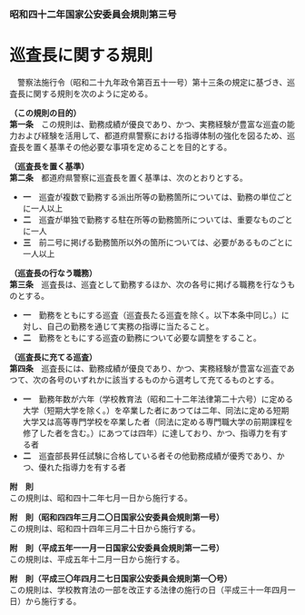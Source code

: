 ### 昭和四十二年国家公安委員会規則第三号  
# 巡査長に関する規則  
　警察法施行令（昭和二十九年政令第百五十一号）第十三条の規定に基づき、巡査長に関する規則を次のように定める。  
  
**（この規則の目的）**  
**第一条**　この規則は、勤務成績が優良であり、かつ、実務経験が豊富な巡査の能力および経験を活用して、都道府県警察における指導体制の強化を図るため、巡査長を置く基準その他必要な事項を定めることを目的とする。  
  
**（巡査長を置く基準）**  
**第二条**　都道府県警察に巡査長を置く基準は、次のとおりとする。  
* **一**　巡査が複数で勤務する派出所等の勤務箇所については、勤務の単位ごとに一人以上  
* **二**　巡査が単独で勤務する駐在所等の勤務箇所については、重要なものごとに一人  
* **三**　前二号に掲げる勤務箇所以外の箇所については、必要があるものごとに一人以上  
  
**（巡査長の行なう職務）**  
**第三条**　巡査長は、巡査として勤務するほか、次の各号に掲げる職務を行なうものとする。  
* **一**　勤務をともにする巡査（巡査長たる巡査を除く。以下本条中同じ。）に対し、自己の勤務を通じて実務の指導に当たること。  
* **二**　勤務をともにする巡査の勤務について必要な調整をすること。  
  
**（巡査長に充てる巡査）**  
**第四条**　巡査長には、勤務成績が優良であり、かつ、実務経験が豊富な巡査であつて、次の各号のいずれかに該当するものから選考して充てるものとする。  
* **一**　勤務年数が六年（学校教育法（昭和二十二年法律第二十六号）に定める大学（短期大学を除く。）を卒業した者にあつては二年、同法に定める短期大学又は高等専門学校を卒業した者（同法に定める専門職大学の前期課程を修了した者を含む。）にあつては四年）に達しており、かつ、指導力を有する者  
* **二**　巡査部長昇任試験に合格している者その他勤務成績が優秀であり、かつ、優れた指導力を有する者  
  
**附　則**  
この規則は、昭和四十二年七月一日から施行する。  
  
**附　則（昭和四四年三月二〇日国家公安委員会規則第一号）**  
この規則は、昭和四十四年三月二十日から施行する。  
  
**附　則（平成五年一一月一日国家公安委員会規則第一二号）**  
この規則は、平成五年十二月一日から施行する。  
  
**附　則（平成三〇年四月二七日国家公安委員会規則第一〇号）**  
この規則は、学校教育法の一部を改正する法律の施行の日（平成三十一年四月一日）から施行する。  
  
